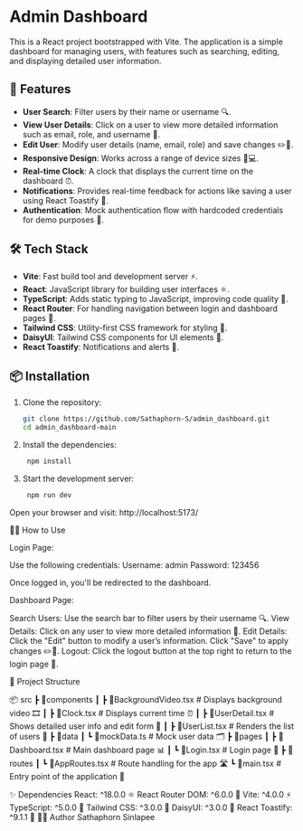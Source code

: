 # Admin Dashboard

This is a React project bootstrapped with Vite. The application is a simple dashboard for managing users, with features such as searching, editing, and displaying detailed user information.

## 🚀 Features

- **User Search**: Filter users by their name or username 🔍.
- **View User Details**: Click on a user to view more detailed information such as email, role, and username 👤.
- **Edit User**: Modify user details (name, email, role) and save changes ✏️💾.
- **Responsive Design**: Works across a range of device sizes 📱💻.
- **Real-time Clock**: A clock that displays the current time on the dashboard ⏰.
- **Notifications**: Provides real-time feedback for actions like saving a user using React Toastify 🎉.
- **Authentication**: Mock authentication flow with hardcoded credentials for demo purposes 🔐.

## 🛠 Tech Stack

- **Vite**: Fast build tool and development server ⚡.
- **React**: JavaScript library for building user interfaces ⚛️.
- **TypeScript**: Adds static typing to JavaScript, improving code quality 📝.
- **React Router**: For handling navigation between login and dashboard pages 🚪.
- **Tailwind CSS**: Utility-first CSS framework for styling 🎨.
- **DaisyUI**: Tailwind CSS components for UI elements 🧩.
- **React Toastify**: Notifications and alerts 📢.

## 📦 Installation

1. Clone the repository:

   ```bash
   git clone https://github.com/Sathaphorn-S/admin_dashboard.git
   cd admin_dashboard-main

2. Install the dependencies:

   ```bash
    npm install

2. Start the development server:

   ```bash
    npm run dev

Open your browser and visit: http://localhost:5173/

🧑‍💻 How to Use

Login Page:

Use the following credentials:
Username: admin
Password: 123456

Once logged in, you'll be redirected to the dashboard.

Dashboard Page:

Search Users: Use the search bar to filter users by their username 🔍.
View Details: Click on any user to view more detailed information 👤.
Edit Details: Click the "Edit" button to modify a user’s information. Click "Save" to apply changes ✏️💾.
Logout: Click the logout button at the top right to return to the login page 🚪.


🌟 Project Structure

📦 src
 ┣ 📂components
 ┃ ┣ 📜BackgroundVideo.tsx    # Displays background video 🎞️
 ┃ ┣ 📜Clock.tsx             # Displays current time ⏰
 ┃ ┣ 📜UserDetail.tsx         # Shows detailed user info and edit form 📝
 ┃ ┣ 📜UserList.tsx           # Renders the list of users 📜
 ┣ 📂data
 ┃ ┗ 📜mockData.ts            # Mock user data 🗂️
 ┣ 📂pages
 ┃ ┣ 📜Dashboard.tsx          # Main dashboard page 📊
 ┃ ┗ 📜Login.tsx              # Login page 🔑
 ┣ 📂routes
 ┃ ┗ 📜AppRoutes.tsx          # Route handling for the app 🛣️
 ┗ 📜main.tsx                 # Entry point of the application 🚪


✨ Dependencies
React: ^18.0.0 ⚛️
React Router DOM: ^6.0.0 🚪
Vite: ^4.0.0 ⚡
TypeScript: ^5.0.0 📝
Tailwind CSS: ^3.0.0 🎨
DaisyUI: ^3.0.0 🧩
React Toastify: ^9.1.1 📢
👩‍💻 Author
Sathaphorn Sinlapee
